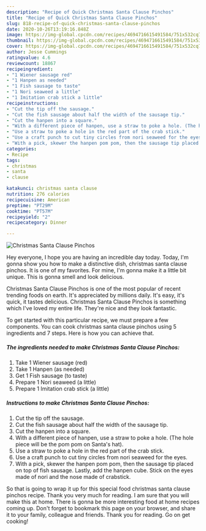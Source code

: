 ```yaml
---
description: "Recipe of Quick Christmas Santa Clause Pinchos"
title: "Recipe of Quick Christmas Santa Clause Pinchos"
slug: 818-recipe-of-quick-christmas-santa-clause-pinchos
date: 2020-10-26T13:19:16.848Z
image: https://img-global.cpcdn.com/recipes/4694716615491584/751x532cq70/christmas-santa-clause-pinchos-recipe-main-photo.jpg
thumbnail: https://img-global.cpcdn.com/recipes/4694716615491584/751x532cq70/christmas-santa-clause-pinchos-recipe-main-photo.jpg
cover: https://img-global.cpcdn.com/recipes/4694716615491584/751x532cq70/christmas-santa-clause-pinchos-recipe-main-photo.jpg
author: Jesse Cummings
ratingvalue: 4.6
reviewcount: 18867
recipeingredient:
- "1 Wiener sausage red"
- "1 Hanpen as needed"
- "1 Fish sausage to taste"
- "1 Nori seaweed a little"
- "1 Imitation crab stick a little"
recipeinstructions:
- "Cut the tip off the sausage."
- "Cut the fish sausage about half the width of the sausage tip."
- "Cut the hanpen into a square."
- "With a different piece of hanpen, use a straw to poke a hole. (The hole piece will be the pom pom on Santa&#39;s hat)."
- "Use a straw to poke a hole in the red part of the crab stick."
- "Use a craft punch to cut tiny circles from nori seaweed for the eyes."
- "With a pick, skewer the hanpen pom pom, then the sausage tip placed on top of fish sausage. Lastly, add the hanpen cube. Stick on the eyes made of nori and the nose made of crabstick."
categories:
- Recipe
tags:
- christmas
- santa
- clause

katakunci: christmas santa clause 
nutrition: 276 calories
recipecuisine: American
preptime: "PT29M"
cooktime: "PT57M"
recipeyield: "2"
recipecategory: Dinner

---
```



![Christmas Santa Clause Pinchos](https://img-global.cpcdn.com/recipes/4694716615491584/751x532cq70/christmas-santa-clause-pinchos-recipe-main-photo.jpg)

Hey everyone, I hope you are having an incredible day today. Today, I'm gonna show you how to make a distinctive dish, christmas santa clause pinchos. It is one of my favorites. For mine, I'm gonna make it a little bit unique. This is gonna smell and look delicious.

Christmas Santa Clause Pinchos is one of the most popular of recent trending foods on earth. It's appreciated by millions daily. It's easy, it's quick, it tastes delicious. Christmas Santa Clause Pinchos is something which I've loved my entire life. They're nice and they look fantastic.




To get started with this particular recipe, we must prepare a few components. You can cook christmas santa clause pinchos using 5 ingredients and 7 steps. Here is how you can achieve that.

<!--inarticleads1-->

##### The ingredients needed to make Christmas Santa Clause Pinchos:

1. Take 1 Wiener sausage (red)
1. Take 1 Hanpen (as needed)
1. Get 1 Fish sausage (to taste)
1. Prepare 1 Nori seaweed (a little)
1. Prepare 1 Imitation crab stick (a little)




<!--inarticleads2-->

##### Instructions to make Christmas Santa Clause Pinchos:

1. Cut the tip off the sausage.
1. Cut the fish sausage about half the width of the sausage tip.
1. Cut the hanpen into a square.
1. With a different piece of hanpen, use a straw to poke a hole. (The hole piece will be the pom pom on Santa&#39;s hat).
1. Use a straw to poke a hole in the red part of the crab stick.
1. Use a craft punch to cut tiny circles from nori seaweed for the eyes.
1. With a pick, skewer the hanpen pom pom, then the sausage tip placed on top of fish sausage. Lastly, add the hanpen cube. Stick on the eyes made of nori and the nose made of crabstick.




So that is going to wrap it up for this special food christmas santa clause pinchos recipe. Thank you very much for reading. I am sure that you will make this at home. There is gonna be more interesting food at home recipes coming up. Don't forget to bookmark this page on your browser, and share it to your family, colleague and friends. Thank you for reading. Go on get cooking!
